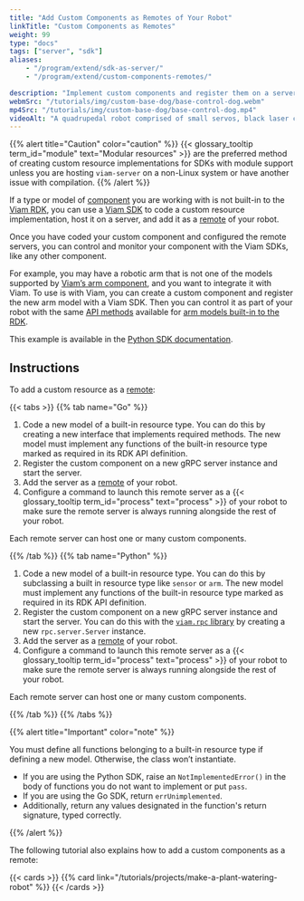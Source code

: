 ```yaml
---
title: "Add Custom Components as Remotes of Your Robot"
linkTitle: "Custom Components as Remotes"
weight: 99
type: "docs"
tags: ["server", "sdk"]
aliases:
    - "/program/extend/sdk-as-server/"
    - "/program/extend/custom-components-remotes/"

description: "Implement custom components and register them on a server configured as a remote of your robot."
webmSrc: "/tutorials/img/custom-base-dog/base-control-dog.webm"
mp4Src: "/tutorials/img/custom-base-dog/base-control-dog.mp4"
videoAlt: "A quadrupedal robot comprised of small servos, black laser cut acrylic, and with ultrasonic sensors for eyes, walks forward, backward, and turns from side to side on a desk. Next to it is a laptop with the robot's Control tab on the Viam app open in a browser window."
---
```


{{% alert title="Caution" color="caution" %}}
{{< glossary_tooltip term_id="module" text="Modular resources" >}} are the preferred method of creating custom resource implementations for SDKs with module support unless you are hosting `viam-server` on a non-Linux system or have another issue with compilation.
{{% /alert %}}

If a type or model of [component](/components/) you are working with is not built-in to the [Viam RDK](/internals/rdk/), you can use a [Viam SDK](/program/apis/) to code a custom resource implementation, host it on a server, and add it as a [remote](/manage/parts-and-remotes/) of your robot.

Once you have coded your custom component and configured the remote servers, you can control and monitor your component with the Viam SDKs, like any other component.

For example, you may have a robotic arm that is not one of the models supported by [Viam’s arm component](/components/arm/), and you want to integrate it with Viam.
To use is with Viam, you can create a custom component and register the new arm model with a Viam SDK.
Then you can control it as part of your robot with the same [API methods](/components/arm/#api) available for [arm models built-in to the RDK](/components/arm/#configuration).

This example is available in the [Python SDK documentation](https://python.viam.dev/examples/example.html#subclass-a-component).

## Instructions

To add a custom resource as a [remote](/manage/parts-and-remotes/):

{{< tabs >}}
{{% tab name="Go" %}}

1. Code a new model of a built-in resource type. You can do this by creating a new interface that implements required methods. The new model must implement any functions of the built-in resource type marked as required in its RDK API definition.
2. Register the custom component on a new gRPC server instance and start the server.
3. Add the server as a [remote](/manage/parts-and-remotes/) of your robot.
4. Configure a command to launch this remote server as a {{< glossary_tooltip term_id="process" text="process" >}} of your robot to make sure the remote server is always running alongside the rest of your robot.

Each remote server can host one or many custom components.

{{% /tab %}}
{{% tab name="Python" %}}

1. Code a new model of a built-in resource type.
You can do this by subclassing a built in resource type like `sensor` or `arm`.
The new model must implement any functions of the built-in resource type marked as required in its RDK API definition.
1. Register the custom component on a new gRPC server instance and start the server.
You can do this with the [`viam.rpc` library](https://python.viam.dev/autoapi/viam/rpc/index.html) by creating a new `rpc.server.Server` instance.
1. Add the server as a [remote](/manage/parts-and-remotes/) of your robot.
2. Configure a command to launch this remote server as a {{< glossary_tooltip term_id="process" text="process" >}} of your robot to make sure the remote server is always running alongside the rest of your robot.

Each remote server can host one or many custom components.

{{% /tab %}}
{{% /tabs %}}

{{% alert title="Important" color="note" %}}

You must define all functions belonging to a built-in resource type if defining a new model.
Otherwise, the class won’t instantiate.

- If you are using the Python SDK, raise an `NotImplementedError()` in the body of functions you do not want to implement or put `pass`.
- If you are using the Go SDK, return `errUnimplemented`.
- Additionally, return any values designated in the function's return signature, typed correctly.

{{% /alert %}}

The following tutorial also explains how to add a custom components as a remote:

{{< cards >}}
    {{% card link="/tutorials/projects/make-a-plant-watering-robot" %}}
{{< /cards >}}
